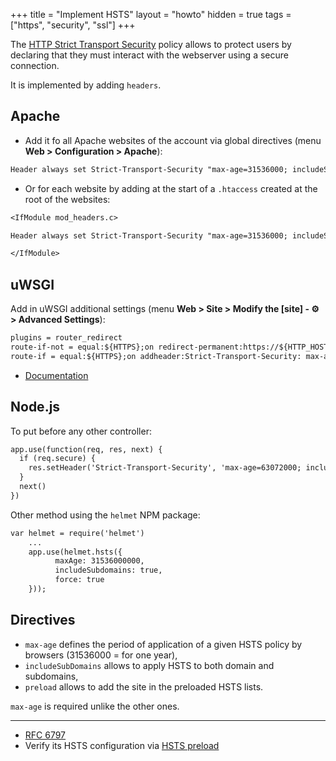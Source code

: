 +++
title = "Implement HSTS"
layout = "howto"
hidden = true
tags = ["https", "security", "ssl"]
+++

The [HTTP Strict Transport Security](https://en.wikipedia.org/wiki/HTTP_Strict_Transport_Security) policy allows to protect users by declaring that they must interact with the webserver using a secure connection.

It is implemented by adding `headers`.

## Apache

- Add it fo all Apache websites of the account via global directives (menu **Web > Configuration > Apache**):

```txt
Header always set Strict-Transport-Security "max-age=31536000; includeSubDomains"
```

- Or for each website by adding at the start of a `.htaccess` created at the root of the websites:

```txt
<IfModule mod_headers.c>

Header always set Strict-Transport-Security "max-age=31536000; includeSubDomains"

</IfModule>
```

## uWSGI

Add in uWSGI additional settings (menu **Web > Site > Modify the [site] - ⚙️ > Advanced Settings**):

```txt
plugins = router_redirect
route-if-not = equal:${HTTPS};on redirect-permanent:https://${HTTP_HOST}${REQUEST_URI}
route-if = equal:${HTTPS};on addheader:Strict-Transport-Security: max-age=31536000
```

- [Documentation](https://uwsgi-docs.readthedocs.io/en/latest/Snippets.html)

## Node.js

To put before any other controller:

```txt
app.use(function(req, res, next) {
  if (req.secure) {
    res.setHeader('Strict-Transport-Security', 'max-age=63072000; includeSubDomains') // 2 years
  }
  next()
})
```

Other method using the `helmet` NPM package:

```txt
var helmet = require('helmet')
    ... 
    app.use(helmet.hsts({
          maxAge: 31536000000,
          includeSubdomains: true,
          force: true
    }));
```

## Directives

* `max-age` defines the period of application of a given HSTS policy by browsers (31536000 = for one year),
* `includeSubDomains` allows to apply HSTS to both domain and subdomains,
* `preload` allows to add the site in the preloaded HSTS lists.

`max-age` is required unlike the other ones.

---
- [RFC 6797](https://tools.ietf.org/html/rfc6797)
- Verify its HSTS configuration via [HSTS preload](https://hstspreload.org/)
